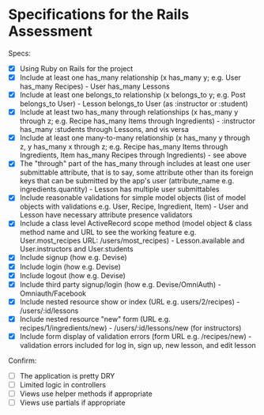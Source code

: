 # Specifications for the Rails Assessment

Specs:
- [x] Using Ruby on Rails for the project
- [x] Include at least one has_many relationship (x has_many y; e.g. User has_many Recipes) - User has_many Lessons
- [x] Include at least one belongs_to relationship (x belongs_to y; e.g. Post belongs_to User) - Lesson belongs_to User (as :instructor or :student)
- [x] Include at least two has_many through relationships (x has_many y through z; e.g. Recipe has_many Items through Ingredients) - :instructor has_many :students through Lessons, and vis versa
- [x] Include at least one many-to-many relationship (x has_many y through z, y has_many x through z; e.g. Recipe has_many Items through Ingredients, Item has_many Recipes through Ingredients) - see above
- [x] The "through" part of the has_many through includes at least one user submittable attribute, that is to say, some attribute other than its foreign keys that can be submitted by the app's user (attribute_name e.g. ingredients.quantity) - Lesson has multiple user submittables
- [x] Include reasonable validations for simple model objects (list of model objects with validations e.g. User, Recipe, Ingredient, Item) - User and Lesson have necessary attribute presence validators
- [x] Include a class level ActiveRecord scope method (model object & class method name and URL to see the working feature e.g. User.most_recipes URL: /users/most_recipes) - Lesson.available and User.instructors and User.students
- [x] Include signup (how e.g. Devise)
- [x] Include login (how e.g. Devise)
- [x] Include logout (how e.g. Devise)
- [x] Include third party signup/login (how e.g. Devise/OmniAuth) - Omniauth/Facebook
- [x] Include nested resource show or index (URL e.g. users/2/recipes) - /users/:id/lessons
- [x] Include nested resource "new" form (URL e.g. recipes/1/ingredients/new) - /users/:id/lessons/new (for instructors)
- [x] Include form display of validation errors (form URL e.g. /recipes/new) - validation errors included for log in, sign up, new lesson, and edit lesson

Confirm:
- [ ] The application is pretty DRY
- [ ] Limited logic in controllers
- [ ] Views use helper methods if appropriate
- [ ] Views use partials if appropriate